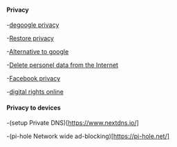 
#### Privacy
-[degoogle privacy](https://degoogle.jmoore.dev/)

-[Restore privacy](https://restoreprivacy.com/)

-[Alternative to google](https://restoreprivacy.com/google-alternatives/)

-[Delete personel data from the Internet](http://www.cnet.com/how-to/remove-delete-yourself-from-the-internet/)

-[Facebook privacy](http://paul.henrich.me/posts/2015/02/facing-facebook.html)

-[digital rights online](https://yourdigitalrights.org/)


#### Privacy to devices

-(setup Private DNS)[https://www.nextdns.io/]

-(pi-hole Network wide ad-blocking)[https://pi-hole.net/]
